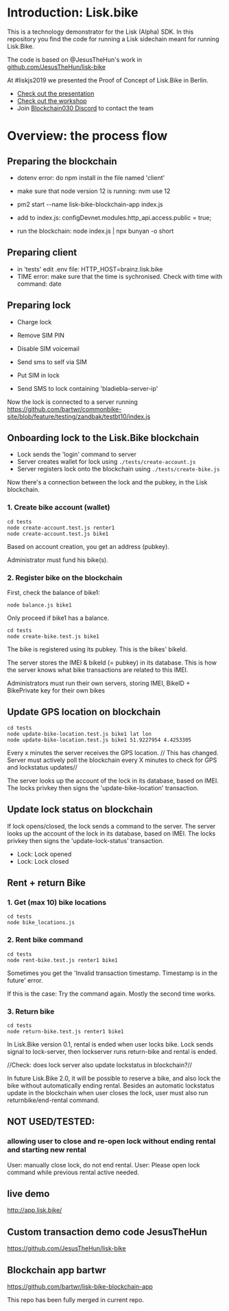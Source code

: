 # Introduction: Lisk.bike

This is a technology demonstrator for the Lisk (Alpha) SDK. In this repository you find the code for running a Lisk sidechain meant for running Lisk.Bike.

The code is based on @JesusTheHun's work in [github.com/JesusTheHun/lisk-bike](https://github.com/JesusTheHun/lisk-bike)

At #liskjs2019 we presented the Proof of Concept of Lisk.Bike in Berlin.

- [Check out the presentation](https://docs.google.com/presentation/d/14NrJQS3tUTtCGq5uG5zca0h_Oa6p5FoIiqkif20womc/edit#slide=id.p)
- [Check out the workshop](https://github.com/liskcenterutrecht/lisk.bike/wiki/lisk.bike-workshop-instructions)
- Join [Blockchain030 Discord](https://discord.gg/xvxXf8P) to contact the team

# Overview: the process flow

## Preparing the blockchain

- dotenv error: do npm install in the file named 'client'
- make sure that node version 12 is running: nvm use 12

- pm2 start --name lisk-bike-blockchain-app index.js
- add to index.js: configDevnet.modules.http_api.access.public = true;
- run the blockchain: node index.js | npx bunyan -o short

## Preparing client
- in 'tests' edit .env file: HTTP_HOST=brainz.lisk.bike 
- TIME error: make sure that the time is sychronised. Check with time with command: date

## Preparing lock

- Charge lock

- Remove SIM PIN
- Disable SIM voicemail
- Send sms to self via SIM
- Put SIM in lock

- Send SMS to lock containing 'bladiebla-server-ip'

Now the lock is connected to a server running https://github.com/bartwr/commonbike-site/blob/feature/testing/zandbak/testbt10/index.js

## Onboarding lock to the Lisk.Bike blockchain

- Lock sends the 'login' command to server
- Server creates wallet for lock using `./tests/create-account.js`
- Server registers lock onto the blockchain using `./tests/create-bike.js`

Now there's a connection between the lock and the pubkey, in the Lisk blockchain.

### 1. Create bike account (wallet)

    cd tests
    node create-account.test.js renter1
    node create-account.test.js bike1

Based on account creation, you get an address (pubkey).

Administrator must fund his bike(s).

### 2. Register bike on the blockchain

First, check the balance of bike1:

    node balance.js bike1

Only proceed if bike1 has a balance.

    cd tests
    node create-bike.test.js bike1

The bike is registered using its pubkey. This is the bikes' bikeId.

The server stores the IMEI & bikeId (= pubkey) in its database.
This is how the server knows what bike transactions are related to this IMEI.

Administrators must run their own servers, storing IMEI, BikeID + BikePrivate key for their own bikes

## Update GPS location on blockchain

    cd tests
    node update-bike-location.test.js bike1 lat lon
    node update-bike-location.test.js bike1 51.9227954 4.4253305

Every x minutes the server receives the GPS location.
// This has changed. Server must actively poll the blockchain every X minutes to check for GPS and lockstatus updates//

The server looks up the account of the lock in its database, based on IMEI.
The locks privkey then signs the 'update-bike-location' transaction.

## Update lock status on blockchain

If lock opens/closed, the lock sends a command to the server.
The server looks up the account of the lock in its database, based on IMEI.
The locks privkey then signs the 'update-lock-status' transaction.

- Lock: Lock opened
- Lock: Lock closed

## Rent + return Bike
### 1. Get (max 10) bike locations

    cd tests
    node bike_locations.js

### 2. Rent bike command

    cd tests
    node rent-bike.test.js renter1 bike1

Sometimes you get the 'Invalid transaction timestamp. Timestamp is in the future' error.

If this is the case: Try the command again. Mostly the second time works.

### 3. Return bike

    cd tests
    node return-bike.test.js renter1 bike1

In Lisk.Bike version 0.1, rental is ended when user locks bike. Lock sends signal to lock-server, then lockserver runs return-bike and rental is ended.

//Check: does lock server also update lockstatus in blockchain?//

In future Lisk.Bike 2.0, it will be possible to reserve a bike, and also lock the bike without automatically ending rental. Besides an automatic lockstatus update in the blockchain when user closes the lock, user must also run returnbike/end-rental command.


## NOT USED/TESTED:



### allowing user to close and re-open lock without ending rental and starting new rental

User: manually close lock, do not end rental.
User: Please open lock command while previous rental active needed.



## live demo

http://app.lisk.bike/

## Custom transaction demo code JesusTheHun

https://github.com/JesusTheHun/lisk-bike

## Blockchain app bartwr

https://github.com/bartwr/lisk-bike-blockchain-app

This repo has been fully merged in current repo.
